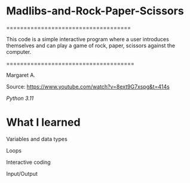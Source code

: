 # Madlibs-and-Rock-Paper-Scissors

====================================

This code is a simple interactive program where a user introduces themselves and can play a game of rock, paper, scissors against the computer.

=====================================

Margaret A.

Source: https://www.youtube.com/watch?v=8ext9G7xspg&t=414s

*Python 3.11*

# What I learned

Variables and data types

Loops

Interactive coding

Input/Output

